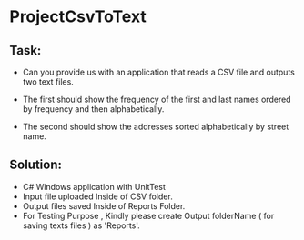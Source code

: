 # ProjectCsvToText
## Task:
- Can you provide us with an application that reads a CSV file and outputs two text files.

- The first should show the frequency of the first and last names ordered by frequency and then alphabetically.

- The second should show the addresses sorted alphabetically by street name.

## Solution:
- C# Windows application with UnitTest
- Input file uploaded Inside of CSV folder.
- Output files saved Inside of Reports Folder. 
- For Testing Purpose , Kindly please create Output folderName ( for saving texts files ) as 'Reports'. 
